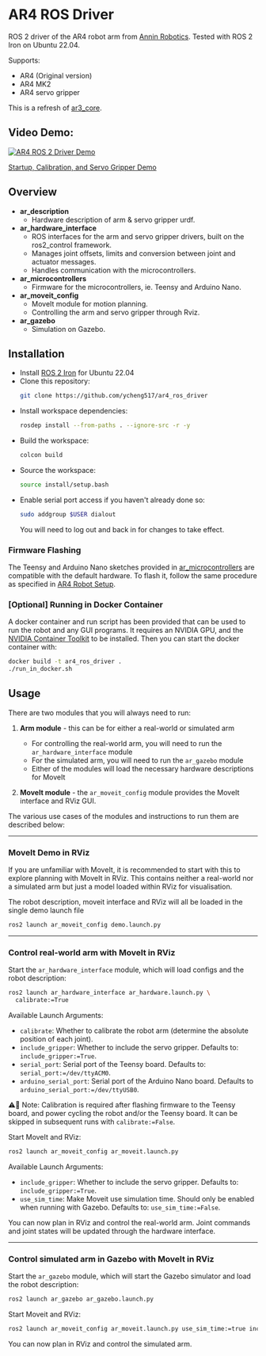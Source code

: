 # AR4 ROS Driver

ROS 2 driver of the AR4 robot arm from [Annin Robotics](https://www.anninrobotics.com).
Tested with ROS 2 Iron on Ubuntu 22.04.

Supports:

- AR4 (Original version)
- AR4 MK2
- AR4 servo gripper

This is a refresh of [ar3_core](https://github.com/ongdexter/ar3_core).

## Video Demo:

[![AR4 ROS 2 Driver Demo](http://img.youtube.com/vi/XJCrfrW7jXE/0.jpg)](https://www.youtube.com/watch?v=XJCrfrW7jXE "AR4 ROS 2 Driver Demo")

[Startup, Calibration, and Servo Gripper Demo](https://youtu.be/PQtXFzqRtHM)

## Overview

- **ar_description**
  - Hardware description of arm & servo gripper urdf.
- **ar_hardware_interface**
  - ROS interfaces for the arm and servo gripper drivers, built on the ros2_control framework.
  - Manages joint offsets, limits and conversion between joint and actuator messages.
  - Handles communication with the microcontrollers.
- **ar_microcontrollers**
  - Firmware for the microcontrollers, ie. Teensy and Arduino Nano.
- **ar_moveit_config**
  - MoveIt module for motion planning.
  - Controlling the arm and servo gripper through Rviz.
- **ar_gazebo**
  - Simulation on Gazebo.

## Installation

- Install [ROS 2 Iron](https://docs.ros.org/en/iron/Installation.html) for Ubuntu 22.04
- Clone this repository:
  ```bash
  git clone https://github.com/ycheng517/ar4_ros_driver
  ```
- Install workspace dependencies:
  ```bash
  rosdep install --from-paths . --ignore-src -r -y
  ```
- Build the workspace:
  ```bash
  colcon build
  ```
- Source the workspace:
  ```bash
  source install/setup.bash
  ```
- Enable serial port access if you haven't already done so:
  ```bash
  sudo addgroup $USER dialout
  ```
  You will need to log out and back in for changes to take effect.

### Firmware Flashing

The Teensy and Arduino Nano sketches provided in [ar_microcontrollers](./ar_microcontrollers/)
are compatible with the default hardware. To flash it, follow the same
procedure as specified in [AR4 Robot Setup](https://www.youtube.com/watch?v=OL6lXu8VU4s).

### [Optional] Running in Docker Container

A docker container and run script has been provided that can be used to run the
robot and any GUI programs. It requires an NVIDIA GPU, and the
[NVIDIA Container Toolkit](https://docs.nvidia.com/datacenter/cloud-native/container-toolkit/latest/index.html)
to be installed. Then you can start the docker container with:

```bash
docker build -t ar4_ros_driver .
./run_in_docker.sh
```

## Usage

There are two modules that you will always need to run:

1. **Arm module** - this can be for either a real-world or simulated arm

   - For controlling the real-world arm, you will need to run the `ar_hardware_interface` module
   - For the simulated arm, you will need to run the `ar_gazebo` module
   - Either of the modules will load the necessary hardware descriptions for MoveIt

2. **MoveIt module** - the `ar_moveit_config` module provides the MoveIt interface and RViz GUI.

The various use cases of the modules and instructions to run them are described below:

---

### MoveIt Demo in RViz

If you are unfamiliar with MoveIt, it is recommended to start with this to explore planning with MoveIt in RViz. This contains neither a real-world nor a simulated arm but just a model loaded within RViz for visualisation.

The robot description, moveit interface and RViz will all be loaded in the single demo launch file

```bash
ros2 launch ar_moveit_config demo.launch.py
```

---

### Control real-world arm with MoveIt in RViz

Start the `ar_hardware_interface` module, which will load configs and the robot description:

```bash
ros2 launch ar_hardware_interface ar_hardware.launch.py \
  calibrate:=True
```

Available Launch Arguments:

- `calibrate`: Whether to calibrate the robot arm (determine the absolute position
  of each joint).
- `include_gripper`: Whether to include the servo gripper. Defaults to: `include_gripper:=True`.
- `serial_port`: Serial port of the Teensy board. Defaults to: `serial_port:=/dev/ttyACM0`.
- `arduino_serial_port`: Serial port of the Arduino Nano board. Defaults to `arduino_serial_port:=/dev/ttyUSB0`.

⚠️📏 Note: Calibration is required after flashing firmware to the Teensy board, and
power cycling the robot and/or the Teensy board. It can be skipped in subsequent
runs with `calibrate:=False`.

Start MoveIt and RViz:

```bash
ros2 launch ar_moveit_config ar_moveit.launch.py
```

Available Launch Arguments:

- `include_gripper`: Whether to include the servo gripper. Defaults to:
  `include_gripper:=True`.
- `use_sim_time`: Make Moveit use simulation time. Should only be enabled when
  running with Gazebo. Defaults to: `use_sim_time:=False`.

You can now plan in RViz and control the real-world arm. Joint commands and joint states will be updated through the hardware interface.

---

### Control simulated arm in Gazebo with MoveIt in RViz

Start the `ar_gazebo` module, which will start the Gazebo simulator and load the robot description:

```bash
ros2 launch ar_gazebo ar_gazebo.launch.py
```

Start Moveit and RViz:

```bash
ros2 launch ar_moveit_config ar_moveit.launch.py use_sim_time:=true include_gripper:=True
```

You can now plan in RViz and control the simulated arm.
